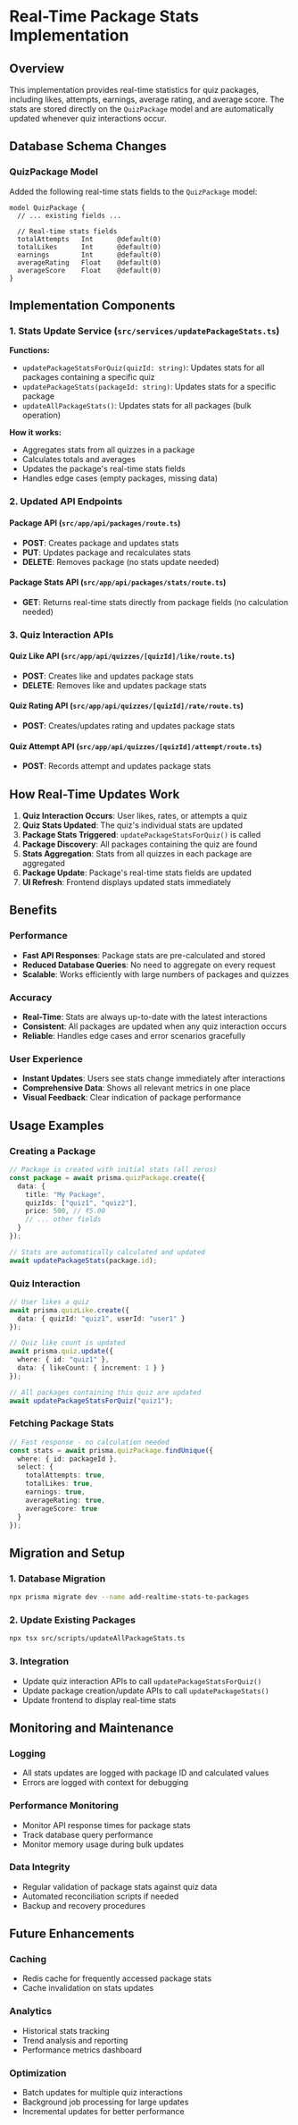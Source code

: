 # Real-Time Package Stats Implementation

## Overview

This implementation provides real-time statistics for quiz packages, including likes, attempts, earnings, average rating, and average score. The stats are stored directly on the `QuizPackage` model and are automatically updated whenever quiz interactions occur.

## Database Schema Changes

### QuizPackage Model
Added the following real-time stats fields to the `QuizPackage` model:

```prisma
model QuizPackage {
  // ... existing fields ...
  
  // Real-time stats fields
  totalAttempts   Int      @default(0)
  totalLikes      Int      @default(0)
  earnings        Int      @default(0)
  averageRating   Float    @default(0)
  averageScore    Float    @default(0)
}
```

## Implementation Components

### 1. Stats Update Service (`src/services/updatePackageStats.ts`)

**Functions:**
- `updatePackageStatsForQuiz(quizId: string)`: Updates stats for all packages containing a specific quiz
- `updatePackageStats(packageId: string)`: Updates stats for a specific package
- `updateAllPackageStats()`: Updates stats for all packages (bulk operation)

**How it works:**
- Aggregates stats from all quizzes in a package
- Calculates totals and averages
- Updates the package's real-time stats fields
- Handles edge cases (empty packages, missing data)

### 2. Updated API Endpoints

#### Package API (`src/app/api/packages/route.ts`)
- **POST**: Creates package and updates stats
- **PUT**: Updates package and recalculates stats
- **DELETE**: Removes package (no stats update needed)

#### Package Stats API (`src/app/api/packages/stats/route.ts`)
- **GET**: Returns real-time stats directly from package fields (no calculation needed)

### 3. Quiz Interaction APIs

#### Quiz Like API (`src/app/api/quizzes/[quizId]/like/route.ts`)
- **POST**: Creates like and updates package stats
- **DELETE**: Removes like and updates package stats

#### Quiz Rating API (`src/app/api/quizzes/[quizId]/rate/route.ts`)
- **POST**: Creates/updates rating and updates package stats

#### Quiz Attempt API (`src/app/api/quizzes/[quizId]/attempt/route.ts`)
- **POST**: Records attempt and updates package stats

## How Real-Time Updates Work

1. **Quiz Interaction Occurs**: User likes, rates, or attempts a quiz
2. **Quiz Stats Updated**: The quiz's individual stats are updated
3. **Package Stats Triggered**: `updatePackageStatsForQuiz()` is called
4. **Package Discovery**: All packages containing the quiz are found
5. **Stats Aggregation**: Stats from all quizzes in each package are aggregated
6. **Package Update**: Package's real-time stats fields are updated
7. **UI Refresh**: Frontend displays updated stats immediately

## Benefits

### Performance
- **Fast API Responses**: Package stats are pre-calculated and stored
- **Reduced Database Queries**: No need to aggregate on every request
- **Scalable**: Works efficiently with large numbers of packages and quizzes

### Accuracy
- **Real-Time**: Stats are always up-to-date with the latest interactions
- **Consistent**: All packages are updated when any quiz interaction occurs
- **Reliable**: Handles edge cases and error scenarios gracefully

### User Experience
- **Instant Updates**: Users see stats change immediately after interactions
- **Comprehensive Data**: Shows all relevant metrics in one place
- **Visual Feedback**: Clear indication of package performance

## Usage Examples

### Creating a Package
```typescript
// Package is created with initial stats (all zeros)
const package = await prisma.quizPackage.create({
  data: {
    title: "My Package",
    quizIds: ["quiz1", "quiz2"],
    price: 500, // ₹5.00
    // ... other fields
  }
});

// Stats are automatically calculated and updated
await updatePackageStats(package.id);
```

### Quiz Interaction
```typescript
// User likes a quiz
await prisma.quizLike.create({
  data: { quizId: "quiz1", userId: "user1" }
});

// Quiz like count is updated
await prisma.quiz.update({
  where: { id: "quiz1" },
  data: { likeCount: { increment: 1 } }
});

// All packages containing this quiz are updated
await updatePackageStatsForQuiz("quiz1");
```

### Fetching Package Stats
```typescript
// Fast response - no calculation needed
const stats = await prisma.quizPackage.findUnique({
  where: { id: packageId },
  select: {
    totalAttempts: true,
    totalLikes: true,
    earnings: true,
    averageRating: true,
    averageScore: true
  }
});
```

## Migration and Setup

### 1. Database Migration
```bash
npx prisma migrate dev --name add-realtime-stats-to-packages
```

### 2. Update Existing Packages
```bash
npx tsx src/scripts/updateAllPackageStats.ts
```

### 3. Integration
- Update quiz interaction APIs to call `updatePackageStatsForQuiz()`
- Update package creation/update APIs to call `updatePackageStats()`
- Update frontend to display real-time stats

## Monitoring and Maintenance

### Logging
- All stats updates are logged with package ID and calculated values
- Errors are logged with context for debugging

### Performance Monitoring
- Monitor API response times for package stats
- Track database query performance
- Monitor memory usage during bulk updates

### Data Integrity
- Regular validation of package stats against quiz data
- Automated reconciliation scripts if needed
- Backup and recovery procedures

## Future Enhancements

### Caching
- Redis cache for frequently accessed package stats
- Cache invalidation on stats updates

### Analytics
- Historical stats tracking
- Trend analysis and reporting
- Performance metrics dashboard

### Optimization
- Batch updates for multiple quiz interactions
- Background job processing for large updates
- Incremental updates for better performance 